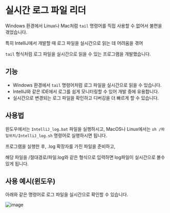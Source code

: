 # 실시간 로그 파일 리더

Windows 환경에서 Linux나 Mac처럼 `tail` 명령어를 직접 사용할 수 없어서 불편을 겪었습니다.

특히 IntelliJ에서 개발할 때 로그 파일을 실시간으로 읽는 데 어려움을 겪어

`tail` 형식처럼 로그 파일을 실시간으로 읽을 수 있는 프로그램을 개발했습니다.

## 기능

- Windows 환경에서 `tail` 명령어처럼 로그 파일을 실시간으로 읽을 수 있습니다.
- IntelliJ와 같은 IDE에서 로그를 쉽게 모니터링할 수 있어 개발 중에 유용합니다.
- 실시간으로 변경되는 로그 파일을 확인하고 디버깅을 더 빠르게 할 수 있습니다.

## 사용법

윈도우에서는 `IntelliJ_log.bat` 파일을 실행하시고, MacOS나 Linux에서는 `sh /파일위치/IntelliJ_log.sh` 명령어로 실행하시면 됩니다.

프로그램을 실행한 후, .log 확장자를 가진 파일을 준비하고,

해당 파일을 /절대경로/파일.log와 같은 형식으로 입력하면 log파일이 실시간으로 볼수 있게 됩니다.


## 사용 예시(윈도우)
아래와 같은 명령어로 로그 파일을 실시간으로 확인할 수 있습니다.


![image](https://github.com/user-attachments/assets/d2d2f26c-b081-4540-85d8-14e73e7cbb5d)
